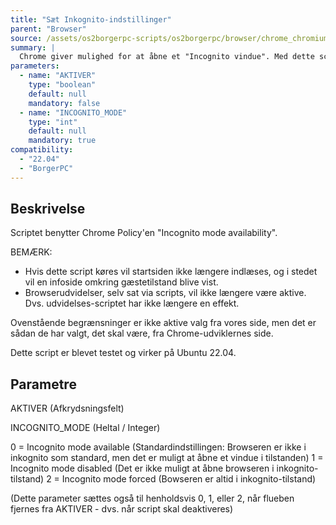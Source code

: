 ```yaml
---
title: "Sæt Inkognito-indstillinger"
parent: "Browser"
source: /assets/os2borgerpc-scripts/os2borgerpc/browser/chrome_chromium_incognito_enforce.sh
summary: |
  Chrome giver mulighed for at åbne et "Incognito vindue". Med dette script kan slå muligheden til/fra eller tvinge browseren til altid at køre i incognito-tilstand."
parameters:
  - name: "AKTIVER"
    type: "boolean"
    default: null
    mandatory: false
  - name: "INCOGNITO_MODE"
    type: "int"
    default: null
    mandatory: true
compatibility:  
  - "22.04"
  - "BorgerPC"
---
```


## Beskrivelse
Scriptet benytter Chrome Policy'en "Incognito mode availability".

BEMÆRK: 
- Hvis dette script køres vil startsiden ikke længere indlæses, og i stedet vil en infoside omkring gæstetilstand blive vist.
- Browserudvidelser, selv sat via scripts, vil ikke længere være aktive. Dvs. udvidelses-scriptet har ikke længere en effekt.

Ovenstående begrænsninger er ikke aktive valg fra vores side, men det er sådan de har valgt, det skal være, fra Chrome-udviklernes side.

Dette script er blevet testet og virker på Ubuntu 22.04.

## Parametre

AKTIVER (Afkrydsningsfelt)

INCOGNITO_MODE (Heltal / Integer)

0 = Incognito mode available (Standardindstillingen: Browseren er ikke i inkognito som standard, men det er muligt at åbne et vindue i tilstanden) 
1 = Incognito mode disabled (Det er ikke muligt at åbne browseren i inkognito-tilstand)
2 = Incognito mode forced (Bowseren er altid i inkognito-tilstand)

(Dette parameter sættes også til henholdsvis 0, 1, eller 2, når flueben fjernes fra AKTIVER - dvs. når script skal deaktiveres)

